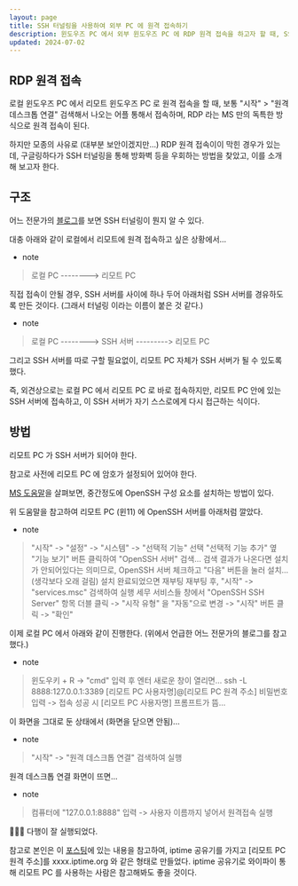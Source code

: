 ```yaml
---
layout: page
title: SSH 터널링을 사용하여 외부 PC 에 원격 접속하기
description: 윈도우즈 PC 에서 외부 윈도우즈 PC 에 RDP 원격 접속을 하고자 할 때, SSH 터널링을 통해 방화벽 등 우회하는 방법
updated: 2024-07-02
---
```


## RDP 원격 접속

로컬 윈도우즈 PC 에서 리모트 윈도우즈 PC 로 원격 접속을 할 때, 보통 "시작" > "원격 데스크톱 연결" 검색해서 나오는 어플 통해서 접속하며, RDP 라는 MS 만의 독특한 방식으로 원격 접속이 된다.

하지만 모종의 사유로 (대부분 보안이겠지만...) RDP 원격 접속이이 막힌 경우가 있는데, 구글링하다가 SSH 터널링을 통해 방화벽 등을 우회하는 방법을 찾았고, 이를 소개해 보고자 한다.

## 구조

어느 전문가의 [블로그](https://omoknooni.tistory.com/m/73)를 보면 SSH 터널링이 뭔지 알 수 있다.

대충 아래와 같이 로컬에서 리모트에 원격 접속하고 싶은 상황에서...

- note
> 로컬 PC --------> 리모트 PC

직접 접속이 안될 경우, SSH 서버를 사이에 하나 두어 아래처럼 SSH 서버를 경유하도록 만든 것이다. (그래서 터널링 이라는 이름이 붙은 것 같다.)

- note
> 로컬 PC --------> SSH 서버 ---------> 리모트 PC

그리고 SSH 서버를 따로 구할 필요없이, 리모트 PC 자체가 SSH 서버가 될 수 있도록 했다.

즉, 외견상으로는 로컬 PC 에서 리모트 PC 로 바로 접속하지만, 리모트 PC 안에 있는 SSH 서버에 접속하고, 이 SSH 서버가 자기 스스로에게 다시 접근하는 식이다.

## 방법

리모트 PC 가 SSH 서버가 되어야 한다.

참고로 사전에 리모트 PC 에 암호가 설정되어 있어야 한다.

[MS 도움말](https://learn.microsoft.com/ko-kr/windows-server/administration/openssh/openssh_install_firstuse?tabs=gui)을 살펴보면, 중간정도에 OpenSSH 구성 요소를 설치하는 방법이 있다.

위 도움말을 참고하여 리모트 PC (윈11) 에 OpenSSH 서버를 아래처럼 깔았다.

- note
> "시작" -> "설정" -> "시스템" -> "선택적 기능" 선택
> "선택적 기능 추가" 옆 "기능 보기" 버튼 클릭하여 "OpenSSH 서버" 검색...
> 검색 결과가 나온다면 설치가 안되어있다는 의미므로, OpenSSH 서버 체크하고 "다음" 버튼을 눌러 설치... (생각보다 오래 걸림)
> 설치 완료되었으면 재부팅
> 재부팅 후, "시작" -> "services.msc" 검색하여 실행
> 세무 서비스들 창에서 "OpenSSH SSH Server" 항목 더블 클릭 -> "시작 유형" 을 "자동"으로 변경 -> "시작" 버튼 클릭 -> "확인"

이제 로컬 PC 에서 아래와 같이 진행한다. (위에서 언급한 어느 전문가의 블로그를 참고했다.)

- note
> 윈도우키 + R -> "cmd" 입력 후 엔터
> 새로운 창이 열리면... 
> ssh -L 8888:127.0.0.1:3389 [리모트 PC 사용자명]@[리모트 PC 원격 주소]
> 비밀번호 입력 -> 접속 성공 시 [리모트 PC 사용자명] 프롬프트가 뜸...

이 화면을 그대로 둔 상태에서 (화면을 닫으면 안됨)...

- note
> "시작" -> "원격 데스크톱 연결" 검색하여 실행

원격 데스크톱 연결 화면이 뜨면...

- note
> 컴퓨터에 "127.0.0.1:8888" 입력 -> 사용자 이름까지 넣어서 원격접속 실행

👏👏👏 다행이 잘 실행되었다.

참고로 본인은 이 [포스팅](/post/install-domestic-server-with-smarphone-or-tablet)에 있는 내용을 참고하여, iptime 공유기를 가지고 [리모트 PC 원격 주소]를 xxxx.iptime.org 와 같은 형태로 만들었다. iptime 공유기로 와이파이 통해 리모트 PC 를 사용하는 사람은 참고해봐도 좋을 것이다.
